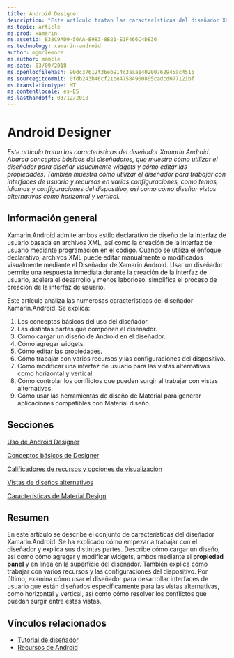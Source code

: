 ```yaml
---
title: Android Designer
description: "Este artículo tratan las características del diseñador Xamarin.Android. Abarca conceptos básicos del diseñadores, que muestra cómo utilizar el diseñador para diseñar visualmente widgets y cómo editar las propiedades. También muestra cómo utilizar el diseñador para trabajar con interfaces de usuario y recursos en varias configuraciones, como temas, idiomas y configuraciones del dispositivo, así como cómo diseñar vistas alternativas como horizontal y vertical."
ms.topic: article
ms.prod: xamarin
ms.assetid: E38C9AD9-56AA-B983-8B21-E1F466C4DB36
ms.technology: xamarin-android
author: mgmclemore
ms.author: mamcle
ms.date: 03/09/2018
ms.openlocfilehash: 90dc37612f36eb914c3aaa140200762945ac4516
ms.sourcegitcommit: 0fdb243b46cf21be47584900805cadcd077121bf
ms.translationtype: MT
ms.contentlocale: es-ES
ms.lasthandoff: 03/12/2018
---
```

# <a name="android-designer"></a>Android Designer

_Este artículo tratan las características del diseñador Xamarin.Android. Abarca conceptos básicos del diseñadores, que muestra cómo utilizar el diseñador para diseñar visualmente widgets y cómo editar las propiedades. También muestra cómo utilizar el diseñador para trabajar con interfaces de usuario y recursos en varias configuraciones, como temas, idiomas y configuraciones del dispositivo, así como cómo diseñar vistas alternativas como horizontal y vertical._


## <a name="overview"></a>Información general

Xamarin.Android admite ambos estilo declarativo de diseño de la interfaz de usuario basada en archivos XML, así como la creación de la interfaz de usuario mediante programación en el código.
Cuando se utiliza el enfoque declarativo, archivos XML puede editar manualmente o modificados visualmente mediante el Diseñador de Xamarin.Android. Usar un diseñador permite una respuesta inmediata durante la creación de la interfaz de usuario, acelera el desarrollo y menos laborioso, simplifica el proceso de creación de la interfaz de usuario.

Este artículo analiza las numerosas características del diseñador Xamarin.Android. Se explica:

1.  Los conceptos básicos del uso del diseñador.
2.  Las distintas partes que componen el diseñador.
3.  Cómo cargar un diseño de Android en el diseñador.
4.  Cómo agregar widgets.
5.  Cómo editar las propiedades.
6.  Cómo trabajar con varios recursos y las configuraciones del dispositivo.
7.  Cómo modificar una interfaz de usuario para las vistas alternativas como horizontal y vertical. 
8.  Cómo controlar los conflictos que pueden surgir al trabajar con vistas alternativas. 
9.  Cómo usar las herramientas de diseño de Material para generar aplicaciones compatibles con Material diseño.



## <a name="sections"></a>Secciones

 [Uso de Android Designer](~/android/user-interface/android-designer/designer-walkthrough.md)

 [Conceptos básicos de Designer](~/android/user-interface/android-designer/designer-basics.md)

 [Calificadores de recursos y opciones de visualización](~/android/user-interface/android-designer/resource-qualifiers.md)

 [Vistas de diseños alternativos](~/android/user-interface/android-designer/alternative-layout-views.md)

 [Características de Material Design](~/android/user-interface/android-designer/material-design-features.md)



## <a name="summary"></a>Resumen

En este artículo se describe el conjunto de características del diseñador Xamarin.Android. Se ha explicado cómo empezar a trabajar con el diseñador y explica sus distintas partes. Describe cómo cargar un diseño, así como cómo agregar y modificar widgets, ambos mediante el **propiedad panel** y en línea en la superficie del diseñador. También explica cómo trabajar con varios recursos y las configuraciones del dispositivo. Por último, examina cómo usar el diseñador para desarrollar interfaces de usuario que están diseñados específicamente para las vistas alternativas, como horizontal y vertical, así como cómo resolver los conflictos que puedan surgir entre estas vistas. 



## <a name="related-links"></a>Vínculos relacionados

- [Tutorial de diseñador](~/android/user-interface/android-designer/designer-walkthrough.md)
- [Recursos de Android](~/android/app-fundamentals/resources-in-android/index.md)
